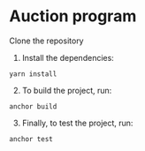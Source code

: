 # Auction program

Clone the repository

1. Install the dependencies:

```
yarn install
```

2. To build the project, run:

```
anchor build
```

3. Finally, to test the project, run:

```
anchor test
```
